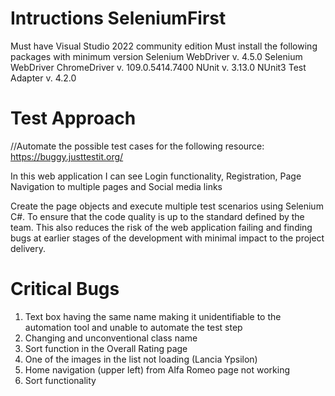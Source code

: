 # Intructions SeleniumFirst
Must have Visual Studio 2022 community edition
Must install the following packages with minimum version
    Selenium WebDriver v. 4.5.0
    Selenium WebDriver ChromeDriver v. 109.0.5414.7400
    NUnit v. 3.13.0
    NUnit3 Test Adapter v. 4.2.0

# Test Approach
//Automate the possible test cases for the following resource: https://buggy.justtestit.org/

In this web application I can see Login functionality, Registration, Page Navigation to multiple pages and Social media links 

Create the page objects and execute multiple test scenarios using Selenium C#. To ensure that the code quality is up to the standard defined by the team. This also reduces the risk of the web application failing and finding bugs at earlier stages of the development with minimal impact to the project delivery. 


# Critical Bugs
1. Text box having the same name making it unidentifiable to the automation tool and unable to automate the test step
2. Changing and unconventional class name 
3. Sort function in the Overall Rating page
4. One of the images in the list not loading (Lancia Ypsilon)
5. Home navigation (upper left) from Alfa Romeo page not working 
6. Sort functionality 
